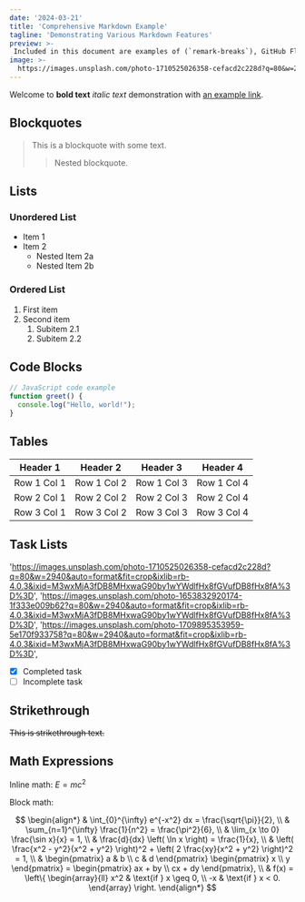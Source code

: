 ```yaml
---
date: '2024-03-21'
title: 'Comprehensive Markdown Example'
tagline: 'Demonstrating Various Markdown Features'
preview: >-
 Included in this document are examples of (`remark-breaks`), GitHub Flavored Markdown (GFM) features like tables and task lists (`remark-gfm`), and math expressions (`remark-math`). This document includes examples of headings, paragraphs, links, emphasis (bold and italics), blockquotes, lists, code blocks (with syntax highlighting), tables, task lists, strikethrough text, and math expressions. 
image: >-
  https://images.unsplash.com/photo-1710525026358-cefacd2c228d?q=80&w=2940&auto=format&fit=crop&ixlib=rb-4.0.3&ixid=M3wxMjA3fDB8MHxwaG90by1wYWdlfHx8fGVufDB8fHx8fA%3D%3D
---
```


Welcome to **bold text** _italic text_ demonstration with [an example link](https://example.com).

## Blockquotes

> This is a blockquote with some text.
> 
> > Nested blockquote.

## Lists

### Unordered List

- Item 1
- Item 2
  - Nested Item 2a
  - Nested Item 2b

### Ordered List

1. First item
2. Second item
   1. Subitem 2.1
   2. Subitem 2.2

## Code Blocks

```javascript
// JavaScript code example
function greet() {
  console.log("Hello, world!");
}
```

## Tables

| Header 1 | Header 2 | Header 3 | Header 4 |
|----------|----------|----------|----------
| Row 1 Col 1 | Row 1 Col 2 | Row 1 Col 3 | Row 1 Col 4 |
| Row 2 Col 1 | Row 2 Col 2 | Row 2 Col 3 | Row 2 Col 4 |
| Row 3 Col 1 | Row 3 Col 2 | Row 3 Col 3 | Row 3 Col 4 |

## Task Lists

  'https://images.unsplash.com/photo-1710525026358-cefacd2c228d?q=80&w=2940&auto=format&fit=crop&ixlib=rb-4.0.3&ixid=M3wxMjA3fDB8MHxwaG90by1wYWdlfHx8fGVufDB8fHx8fA%3D%3D', 
  'https://images.unsplash.com/photo-1653832920174-1f333e009b62?q=80&w=2940&auto=format&fit=crop&ixlib=rb-4.0.3&ixid=M3wxMjA3fDB8MHxwaG90by1wYWdlfHx8fGVufDB8fHx8fA%3D%3D',
  'https://images.unsplash.com/photo-1709895353959-5e170f933758?q=80&w=2940&auto=format&fit=crop&ixlib=rb-4.0.3&ixid=M3wxMjA3fDB8MHxwaG90by1wYWdlfHx8fGVufDB8fHx8fA%3D%3D',

- [x] Completed task
- [ ] Incomplete task

## Strikethrough

~~This is strikethrough text.~~

## Math Expressions

Inline math: $E=mc^2$

Block math:

$$
\begin{align*}
& \int_{0}^{\infty} e^{-x^2} dx = \frac{\sqrt{\pi}}{2}, \\
& \sum_{n=1}^{\infty} \frac{1}{n^2} = \frac{\pi^2}{6}, \\
& \lim_{x \to 0} \frac{\sin x}{x} = 1, \\
& \frac{d}{dx} \left( \ln x \right) = \frac{1}{x}, \\
& \left( \frac{x^2 - y^2}{x^2 + y^2} \right)^2 + \left( 2 \frac{xy}{x^2 + y^2} \right)^2 = 1, \\
& \begin{pmatrix} a & b \\ c & d \end{pmatrix}
  \begin{pmatrix} x \\ y \end{pmatrix} =
  \begin{pmatrix} ax + by \\ cx + dy \end{pmatrix}, \\
& f(x) = \left\{
  \begin{array}{ll}
    x^2 & \text{if } x \geq 0, \\
    -x & \text{if } x < 0.
  \end{array}
\right.
\end{align*}
$$
